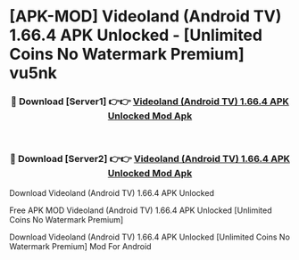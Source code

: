 # [APK-MOD] Videoland (Android TV) 1.66.4 APK Unlocked - [Unlimited Coins No Watermark Premium] vu5nk



<div align="center">
<h3>🔴 Download [Server1] 👉👉 <a href="https://momento.my/?title=Videoland_(Android_TV)_1.66.4_APK_Unlocked">Videoland (Android TV) 1.66.4 APK Unlocked Mod Apk</a></h3><br>

<h3>🔴 Download [Server2] 👉👉 <a href="https://momento.my/?title=Videoland_(Android_TV)_1.66.4_APK_Unlocked">Videoland (Android TV) 1.66.4 APK Unlocked Mod Apk</a></h3>
</div>



Download Videoland (Android TV) 1.66.4 APK Unlocked 

Free APK MOD Videoland (Android TV) 1.66.4 APK Unlocked [Unlimited Coins No Watermark Premium]

Download Videoland (Android TV) 1.66.4 APK Unlocked [Unlimited Coins No Watermark Premium] Mod For Android
